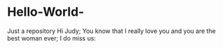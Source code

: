 # Hello-World-
Just a repository
Hi Judy;
You know that I really love you and you are the best woman ever;
I do miss us:
